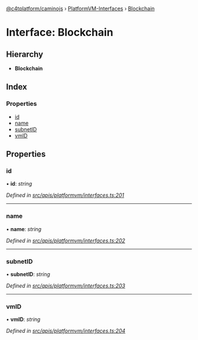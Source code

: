 [@c4tplatform/caminojs](../api.md) › [PlatformVM-Interfaces](../modules/platformvm_interfaces.md) › [Blockchain](platformvm_interfaces.blockchain.md)

# Interface: Blockchain

## Hierarchy

* **Blockchain**

## Index

### Properties

* [id](platformvm_interfaces.blockchain.md#id)
* [name](platformvm_interfaces.blockchain.md#name)
* [subnetID](platformvm_interfaces.blockchain.md#subnetid)
* [vmID](platformvm_interfaces.blockchain.md#vmid)

## Properties

###  id

• **id**: *string*

*Defined in [src/apis/platformvm/interfaces.ts:201](https://github.com/chain4travel/caminojs/blob/8077d740/src/apis/platformvm/interfaces.ts#L201)*

___

###  name

• **name**: *string*

*Defined in [src/apis/platformvm/interfaces.ts:202](https://github.com/chain4travel/caminojs/blob/8077d740/src/apis/platformvm/interfaces.ts#L202)*

___

###  subnetID

• **subnetID**: *string*

*Defined in [src/apis/platformvm/interfaces.ts:203](https://github.com/chain4travel/caminojs/blob/8077d740/src/apis/platformvm/interfaces.ts#L203)*

___

###  vmID

• **vmID**: *string*

*Defined in [src/apis/platformvm/interfaces.ts:204](https://github.com/chain4travel/caminojs/blob/8077d740/src/apis/platformvm/interfaces.ts#L204)*

